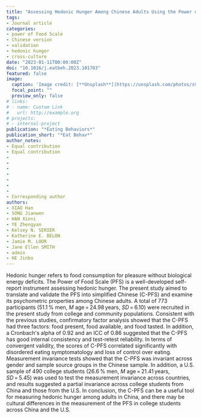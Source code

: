```yaml
---
title: "Assessing Hedonic Hunger Among Chinese Adults Using the Power of Food Scale: Psychometric properties and cross-cultural invariance and differences between China and the US"
tags:
- Journal article
categories:
- power of Food Scale
- Chinese version
- validation
- hedonic hunger
- cross-culture
date: "2023-01-11T00:00:00Z"
doi: "10.1016/j.eatbeh.2023.101703"
featured: false
image:
  caption: 'Image credit: [**Unsplash**](https://unsplash.com/photos/s9CC2SKySJM)'
  focal_point: ""
  preview_only: false
# links:
# - name: Custom Link
#   url: http://example.org
# projects:
# - internal-project
publication: "*Eating Behaviors*"
publication_short: "*Eat Behav*"
author_notes:
- Equal contribution
- Equal contribution
-
-
-
-
-
-
-
- Corresponding author
authors:
- XIAO Han
- SONG Jianwen
- HAN Xinni
- YE Zhengyan
- Kelsey N. SERIER
- Katherine E. BELON
- Jamie M. LOOR
- Jane Ellen SMITH
- admin
- HE Jinbo
---
```


Hedonic hunger refers to food consumption for pleasure without biological energy deficits. The Power of Food Scale (PFS) is a well-developed self-report instrument assessing hedonic hunger. The present study aimed to translate and validate the PFS into simplified Chinese (C-PFS) and examine its psychometric properties among Chinese adults. A total of 773 participants (51.1 % men, *M* age = 24.98 years, *SD* = 6.10) were recruited in the present study from college and community populations. Consistent with the previous studies, confirmatory factor analysis showed that the C-PFS had three factors: food present, food available, and food tasted. In addition, a Cronbach's alpha of 0.92 and an ICC of 0.86 suggested that the C-PFS has good internal consistency and test-retest reliability. In terms of convergent validity, the scores of C-PFS correlated significantly with disordered eating symptomatology and loss of control over eating. Measurement invariance tests showed that the C-PFS was invariant across gender and sample source groups in the Chinese sample. In addition, a U.S. sample of 490 college students (26.6 % men, *M* age = 21.41 years, *SD* = 5.45) was used to test the measurement invariance across countries, and results suggested a partial invariance across college students from China and those from the U.S. In conclusion, the C-PFS can be a useful tool for measuring hedonic hunger among adults in China, and there may be cultural differences in the measurement of the PFS in college students across China and the U.S.
